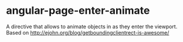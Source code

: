 angular-page-enter-animate
==========================

A directive that allows to animate objects in as they enter the viewport.
Based on http://ejohn.org/blog/getboundingclientrect-is-awesome/